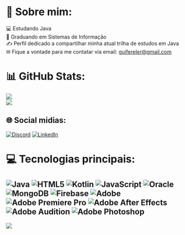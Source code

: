 # 💫 Sobre mim:
💻 Estudando Java<br>🎒 Graduando em Sistemas de Informação<br>✍ Perfil dedicado a compartilhar minha atual trilha de estudos em Java<br>✉ Fique a vontade para me contatar via email: guifereler@gmail.com



# 📊 GitHub Stats:

![](https://github-readme-streak-stats.herokuapp.com/?user=guimaraesguii&theme=darcula&hide_border=false)<br/>
![](https://github-readme-stats.vercel.app/api/top-langs/?username=guimaraesguii&theme=darcula&hide_border=false&include_all_commits=true&count_private=true&layout=compact)

## 🌐 Social midias:
[![Discord](https://img.shields.io/badge/Discord-%237289DA.svg?logo=discord&logoColor=white)](https://discord.gg/348927621515706369) [![LinkedIn](https://img.shields.io/badge/LinkedIn-%230077B5.svg?logo=linkedin&logoColor=white)](https://linkedin.com/in/https://www.linkedin.com/in/guilherme-guimarães-gg/) 

# 💻 Tecnologias principais:
![Java](https://img.shields.io/badge/java-%23ED8B00.svg?style=flat&logo=openjdk&logoColor=white) ![HTML5](https://img.shields.io/badge/html5-%23E34F26.svg?style=flat&logo=html5&logoColor=white) ![Kotlin](https://img.shields.io/badge/kotlin-%237F52FF.svg?style=flat&logo=kotlin&logoColor=white) ![JavaScript](https://img.shields.io/badge/javascript-%23323330.svg?style=flat&logo=javascript&logoColor=%23F7DF1E) ![Oracle](https://img.shields.io/badge/Oracle-F80000?style=flat&logo=oracle&logoColor=white) ![MongoDB](https://img.shields.io/badge/MongoDB-%234ea94b.svg?style=flat&logo=mongodb&logoColor=white) ![Firebase](https://img.shields.io/badge/firebase-a08021?style=flat&logo=firebase&logoColor=ffcd34) ![Adobe](https://img.shields.io/badge/adobe-%23FF0000.svg?style=flat&logo=adobe&logoColor=white) ![Adobe Premiere Pro](https://img.shields.io/badge/Adobe%20Premiere%20Pro-9999FF.svg?style=flat&logo=Adobe%20Premiere%20Pro&logoColor=white) ![Adobe After Effects](https://img.shields.io/badge/Adobe%20After%20Effects-9999FF.svg?style=flat&logo=Adobe%20After%20Effects&logoColor=white) ![Adobe Audition](https://img.shields.io/badge/Adobe%20Audition-9999FF.svg?style=flat&logo=Adobe%20Audition&logoColor=white) ![Adobe Photoshop](https://img.shields.io/badge/adobe%20photoshop-%2331A8FF.svg?style=flat&logo=adobe%20photoshop&logoColor=white)
---
[![](https://visitcount.itsvg.in/api?id=guimaraesguii&icon=0&color=0)](https://visitcount.itsvg.in)


